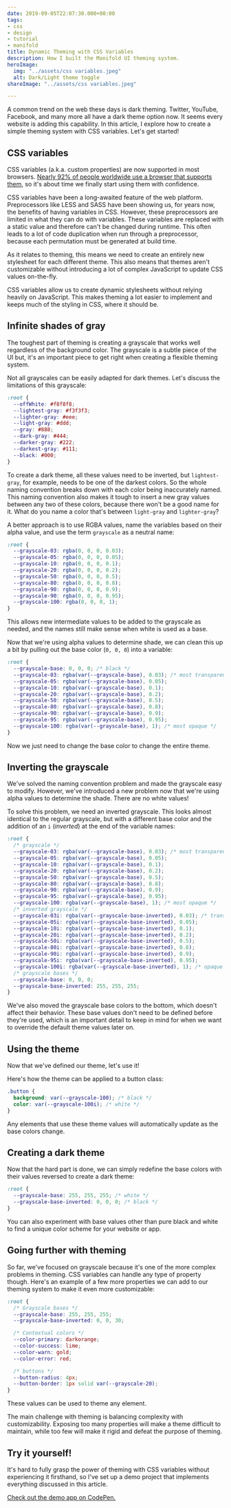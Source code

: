 ```yaml
---
date: 2019-09-05T22:07:30.000+00:00
tags:
- css
- design
- tutorial
- manifold
title: Dynamic Theming with CSS Variables
description: How I built the Manifold UI theming system.
heroImage:
  img: "../assets/css variables.jpeg"
  alt: Dark/Light theme toggle
shareImage: "../assets/css variables.jpeg"

---
```

A common trend on the web these days is dark theming. Twitter, YouTube, Facebook, and many more all have a dark theme option now. It seems every website is adding this capability. In this article, I explore how to create a simple theming system with CSS variables. Let's get started!

## CSS variables

CSS variables (a.k.a. custom properties) are now supported in most browsers. [Nearly 92% of people worldwide use a browser that supports them](https://caniuse.com/#feat=css-variables), so it's about time we finally start using them with confidence.

CSS variables have been a long-awaited feature of the web platform. Preprocessors like LESS and SASS have been showing us, for years now, the benefits of having variables in CSS. However, these preprocessors are limited in what they can do with variables. These variables are replaced with a static value and therefore can't be changed during runtime. This often leads to a lot of code duplication when run through a preprocessor, because each permutation must be generated at build time.

As it relates to theming, this means we need to create an entirely new stylesheet for each different theme. This also means that themes aren't customizable without introducing a lot of complex JavaScript to update CSS values on-the-fly.

CSS variables allow us to create dynamic stylesheets without relying heavily on JavaScript. This makes theming a lot easier to implement and keeps much of the styling in CSS, where it should be.

## Infinite shades of gray

The toughest part of theming is creating a grayscale that works well regardless of the background color. The grayscale is a subtle piece of the UI but, it's an important piece to get right when creating a flexible theming system.

Not all grayscales can be easily adapted for dark themes. Let's discuss the limitations of this grayscale:

```css
:root {
  --offWhite: #f8f8f8;
  --lightest-gray: #f3f3f3;
  --lighter-gray: #eee;
  --light-gray: #ddd;
  --gray: #888;
  --dark-gray: #444;
  --darker-gray: #222;
  --darkest-gray: #111;
  --black: #000;
}
```

To create a dark theme, all these values need to be inverted, but `lightest-gray`, for example, needs to be one of the darkest colors. So the whole naming convention breaks down with each color being inaccurately named. This naming convention also makes it tough to insert a new gray values between any two of these colors, because there won't be a good name for it. What do you name a color that's between `light-gray` and `lighter-gray`?

A better approach is to use RGBA values, name the variables based on their alpha value, and use the term `grayscale` as a neutral name:

```css
:root {
  --grayscale-03: rgba(0, 0, 0, 0.03);
  --grayscale-05: rgba(0, 0, 0, 0.05);
  --grayscale-10: rgba(0, 0, 0, 0.1);
  --grayscale-20: rgba(0, 0, 0, 0.2);
  --grayscale-50: rgba(0, 0, 0, 0.5);
  --grayscale-80: rgba(0, 0, 0, 0.8);
  --grayscale-90: rgba(0, 0, 0, 0.9);
  --grayscale-90: rgba(0, 0, 0, 0.95);
  --grayscale-100: rgba(0, 0, 0, 1);
}
```

This allows new intermediate values to be added to the grayscale as needed, and the names still make sense when white is used as a base.

Now that we're using alpha values to determine shade, we can clean this up a bit by pulling out the base color (`0, 0, 0`) into a variable:

```css
:root {
  --grayscale-base: 0, 0, 0; /* black */
  --grayscale-03: rgba(var(--grayscale-base), 0.03); /* most transparent */
  --grayscale-05: rgba(var(--grayscale-base), 0.05);
  --grayscale-10: rgba(var(--grayscale-base), 0.1);
  --grayscale-20: rgba(var(--grayscale-base), 0.2);
  --grayscale-50: rgba(var(--grayscale-base), 0.5);
  --grayscale-80: rgba(var(--grayscale-base), 0.8);
  --grayscale-90: rgba(var(--grayscale-base), 0.9);
  --grayscale-95: rgba(var(--grayscale-base), 0.95);
  --grayscale-100: rgba(var(--grayscale-base), 1); /* most opaque */
}
```

Now we just need to change the base color to change the entire theme.

## Inverting the grayscale

We've solved the naming convention problem and made the grayscale easy to modify. However, we've introduced a new problem now that we're using alpha values to determine the shade. There are no white values!

To solve this problem, we need an inverted grayscale. This looks almost identical to the regular grayscale, but with a different base color and the addition of an `i` (_inverted_) at the end of the variable names:

```css
:root {
  /* grayscale */
  --grayscale-03: rgba(var(--grayscale-base), 0.03); /* most transparent */
  --grayscale-05: rgba(var(--grayscale-base), 0.05);
  --grayscale-10: rgba(var(--grayscale-base), 0.1);
  --grayscale-20: rgba(var(--grayscale-base), 0.2);
  --grayscale-50: rgba(var(--grayscale-base), 0.5);
  --grayscale-80: rgba(var(--grayscale-base), 0.8);
  --grayscale-90: rgba(var(--grayscale-base), 0.9);
  --grayscale-95: rgba(var(--grayscale-base), 0.95);
  --grayscale-100: rgba(var(--grayscale-base), 1); /* most opaque */
  /* inverted grayscale */
  --grayscale-03i: rgba(var(--grayscale-base-inverted), 0.03); /* transparent */
  --grayscale-05i: rgba(var(--grayscale-base-inverted), 0.05);
  --grayscale-10i: rgba(var(--grayscale-base-inverted), 0.1);
  --grayscale-20i: rgba(var(--grayscale-base-inverted), 0.2);
  --grayscale-50i: rgba(var(--grayscale-base-inverted), 0.5);
  --grayscale-80i: rgba(var(--grayscale-base-inverted), 0.8);
  --grayscale-90i: rgba(var(--grayscale-base-inverted), 0.9);
  --grayscale-95i: rgba(var(--grayscale-base-inverted), 0.95);
  --grayscale-100i: rgba(var(--grayscale-base-inverted), 1); /* opaque */
  /* grayscale bases */
  --grayscale-base: 0, 0, 0;
  --grayscale-base-inverted: 255, 255, 255;
}
```

We've also moved the grayscale base colors to the bottom, which doesn't affect their behavior. These base values don't need to be defined before they're used, which is an important detail to keep in mind for when we want to override the default theme values later on.

## Using the theme

Now that we've defined our theme, let's use it!

Here's how the theme can be applied to a button class:

```css
.button {
  background: var(--grayscale-100); /* black */
  color: var(--grayscale-100i); /* white */
}
```

Any elements that use these theme values will automatically update as the base colors change.

## Creating a dark theme

Now that the hard part is done, we can simply redefine the base colors with their values reversed to create a dark theme:

```css
:root {
  --grayscale-base: 255, 255, 255; /* white */
  --grayscale-base-inverted: 0, 0, 0; /* black */
}
```

You can also experiment with base values other than pure black and white to find a unique color scheme for your website or app.

## Going further with theming

So far, we've focused on grayscale because it's one of the more complex problems in theming. CSS variables can handle any type of property though. Here's an example of a few more properties we can add to our theming system to make it even more customizable:

```css
:root {
  /* Grayscale bases */
  --grayscale-base: 255, 255, 255;
  --grayscale-base-inverted: 0, 0, 30;

  /* Contextual colors */
  --color-primary: darkorange;
  --color-success: lime;
  --color-warn: gold;
  --color-error: red;

  /* buttons */
  --button-radius: 4px;
  --button-border: 1px solid var(--grayscale-20);
}
```

These values can be used to theme any element.

The main challenge with theming is balancing complexity with customizability. Exposing too many properties will make a theme difficult to maintain, while too few will make it rigid and defeat the purpose of theming.

## Try it yourself!

It's hard to fully grasp the power of theming with CSS variables without experiencing it firsthand, so I've set up a demo project that implements everything discussed in this article.

[Check out the demo app on CodePen.](https://codepen.io/davidleger95/project/editor/XgLvBk)
